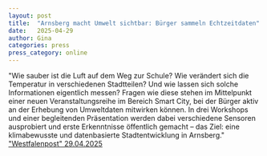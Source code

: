 ```yaml
---
layout: post
title:  "Arnsberg macht Umwelt sichtbar: Bürger sammeln Echtzeitdaten"
date:   2025-04-29
author: Gina
categories: press
press_category: online
---
```

"Wie sauber ist die Luft auf dem Weg zur Schule? Wie verändert sich die Temperatur in verschiedenen Stadtteilen? Und wie lassen sich solche Informationen eigentlich messen? Fragen wie diese stehen im Mittelpunkt einer neuen Veranstaltungsreihe im Bereich Smart City, bei der Bürger aktiv an der Erhebung von Umweltdaten mitwirken können. In drei Workshops und einer begleitenden Präsentation werden dabei verschiedene Sensoren ausprobiert und erste Erkenntnisse öffentlich gemacht – das Ziel: eine klimabewusste und datenbasierte Stadtentwicklung in Arnsberg."
<a href="https://www.wp.de/lokales/arnsberg/article408888384/arnsberg-macht-umwelt-sichtbar-buerger-sammeln-echtzeitdaten.html" target="_blank">"Westfalenpost" 29.04.2025</a>
